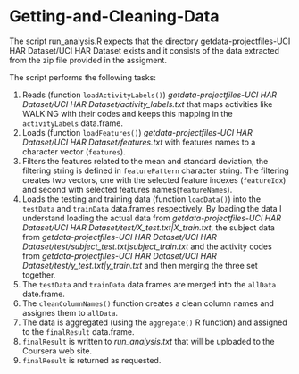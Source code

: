 Getting-and-Cleaning-Data
=========================

The script run_analysis.R expects that the directory getdata-projectfiles-UCI HAR Dataset/UCI HAR Dataset exists and it consists of the data extracted from the zip file provided in the assigment. 

The script performs the following tasks:
1.  Reads (function `loadActivityLabels()`) *getdata-projectfiles-UCI HAR Dataset/UCI HAR Dataset/activity_labels.txt* that maps activities like WALKING with their codes and keeps this mapping in the `activityLabels` data.frame.
2.  Loads (function `loadFeatures()`) *getdata-projectfiles-UCI HAR Dataset/UCI HAR Dataset/features.txt* with features names to a character vector (`features`).
3.  Filters the features related to the mean and standard deviation, the filtering string is defined in `featurePattern` character string. The filtering creates two vectors, one with the selected feature indexes (`featureIdx`) and second with selected features names(`featureNames`).
4.  Loads the testing and training data (function `loadData()`) into the `testData` and `trainData` data.frames respectively. By loading the data I understand loading the actual data from *getdata-projectfiles-UCI HAR Dataset/UCI HAR Dataset/test/X_test.txt|X_train.txt*, the subject data from *getdata-projectfiles-UCI HAR Dataset/UCI HAR Dataset/test/subject_test.txt|subject_train.txt* and the activity codes from *getdata-projectfiles-UCI HAR Dataset/UCI HAR Dataset/test/y_test.txt|y_train.txt* and then merging the three set together.
5.  The `testData` and `trainData` data.frames are merged into the `allData` date.frame.
6.  The `cleanColumnNames()` function creates a clean column names and assignes them to `allData`.
7.  The data is aggregated (using the `aggregate()` R function) and assigned to the `finalResult` data.frame.
8.  `finalResult` is written to *run_analysis.txt* that will be uploaded to the Coursera web site.
9.  `finalResult` is returned as requested.



